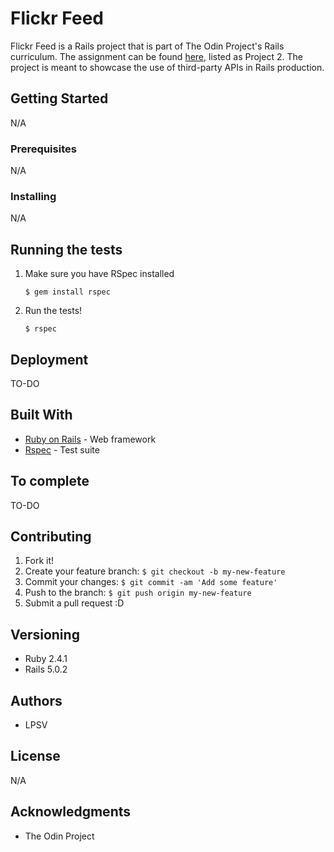 # Flickr Feed
Flickr Feed is a Rails project that is part of The Odin Project's Rails curriculum. The assignment can be found [here](https://www.theodinproject.com/courses/ruby-on-rails/lessons/apis), listed as Project 2. The project is meant to showcase the use of third-party APIs in Rails production.

## Getting Started
N/A

### Prerequisites
N/A

### Installing
N/A

## Running the tests
1. Make sure you have RSpec installed
    
    `$ gem install rspec`
2. Run the tests!
    
    `$ rspec`

## Deployment
TO-DO

## Built With
* [Ruby on Rails](http://rubyonrails.org/) - Web framework
* [Rspec](http://rspec.info) - Test suite

## To complete
TO-DO

## Contributing
1. Fork it!
2. Create your feature branch: `$ git checkout -b my-new-feature`
3. Commit your changes: `$ git commit -am 'Add some feature'`
4. Push to the branch: `$ git push origin my-new-feature`
5. Submit a pull request :D

## Versioning
* Ruby 2.4.1
* Rails 5.0.2

## Authors
* LPSV

## License
N/A

## Acknowledgments
* The Odin Project
